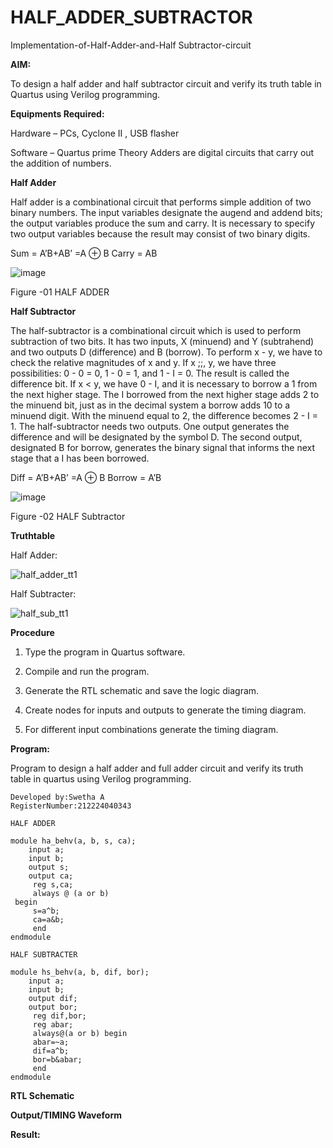 # HALF_ADDER_SUBTRACTOR

Implementation-of-Half-Adder-and-Half Subtractor-circuit

**AIM:**

To design a half adder and half subtractor circuit and verify its truth table in Quartus using Verilog programming.

**Equipments Required:**

Hardware – PCs, Cyclone II , USB flasher 

Software – Quartus prime Theory Adders are digital circuits that carry out the addition of numbers.

**Half Adder**

Half adder is a combinational circuit that performs simple addition of two binary numbers. The input variables designate the augend and addend bits; the output variables produce the sum and carry. It is necessary to specify two output variables because the result may consist of two binary digits.

Sum = A’B+AB’ =A ⊕ B Carry = AB

![image](https://github.com/naavaneetha/HALF_ADDER_SUBTRACTOR/assets/154305477/bd4a0b2c-cdbc-4184-ab08-81578f121e1f)

Figure -01 HALF ADDER

**Half Subtractor**

The half-subtractor is a combinational circuit which is used to perform subtraction of two bits. It has two inputs, X (minuend) and Y (subtrahend) and two outputs D (difference) and B (borrow). To perform x - y, we have to check the relative magnitudes of x and y. If x ;;, y, we have three possibilities: 0 - 0 = 0, 1 - 0 = 1, and 1 - I = 0. The result is called the difference bit. If x < y, we have 0 - I, and it is necessary to borrow a 1 from the next higher stage. The I borrowed from the next higher stage adds 2 to the minuend bit, just as in the decimal system a borrow adds 10 to a minuend digit. With the minuend equal to 2, the difference becomes 2 - I = 1. The half-subtractor needs two outputs. One output generates the difference and will be designated by the symbol D. The second output, designated B for borrow, generates the binary signal that informs the next stage that a I has been borrowed. 

Diff = A’B+AB’ =A ⊕ B
Borrow = A’B

 ![image](https://github.com/naavaneetha/HALF_ADDER_SUBTRACTOR/assets/154305477/d76b099c-513f-4e7c-843a-e2fd028a531a)

Figure -02 HALF Subtractor

**Truthtable**

Half Adder:

![half_adder_tt1](https://github.com/user-attachments/assets/14f89243-97bf-476f-b44a-243640d34ffb)

Half  Subtracter:

![half_sub_tt1](https://github.com/user-attachments/assets/59dc7a5c-0d95-4840-a522-c1c0db62921c)


**Procedure**

1.	Type the program in Quartus software.

2.	Compile and run the program.

3.	Generate the RTL schematic and save the logic diagram.

4.	Create nodes for inputs and outputs to generate the timing diagram.

5.	For different input combinations generate the timing diagram.


**Program:**

Program to design a half adder and full adder circuit and verify its truth table in quartus using Verilog programming.

```
Developed by:Swetha A
RegisterNumber:212224040343

HALF ADDER

module ha_behv(a, b, s, ca);
    input a;
    input b;
    output s;
    output ca;
	 reg s,ca;
	 always @ (a or b)
 begin
	 s=a^b;
	 ca=a&b;
	 end
endmodule

HALF SUBTRACTER

module hs_behv(a, b, dif, bor);
    input a;
    input b;
    output dif;
    output bor;
	 reg dif,bor;
	 reg abar;
	 always@(a or b) begin
	 abar=~a;
	 dif=a^b;
	 bor=b&abar;
	 end
endmodule
```
**RTL Schematic**

**Output/TIMING Waveform**

**Result:**
